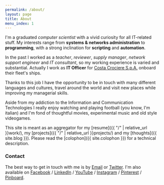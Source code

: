 ```yaml
---
permalink: /about/
layout: page
title: About
menu_index: 1
---
```


I'm a graduated *computer scientist* with a vivid curiosity for all IT-related stuff. My interests range from **systems 
& networks administration** to **programming**, with a strong inclination for **scripting** and **automation**.

In the past I worked as a *teacher*, *reviewer*, *supply manager*, *network support engineer* and *IT consultant*, so 
my working experience is varied and substantial. Actually I work as **IT Officer** for 
[Costa Crociere S.p.A.](http://www.costacruise.com) onboard their fleet's ships.

Thanks to this job I have the opportunity to be in touch with many different languages and cultures, travel around the 
world and visit new places while improving my managerial skills.

<div class="alert alert-info" role="alert">
Aside from my addiction to the Information and Communication Technologies I really enjoy watching and playing football 
(you know, I'm italian) and I'm fond of thoughtful movies, experimental music and old style videogames.
</div>

This site is meant as an aggregator for my [resume]({{ "/" | relative_url }}work/), my 
[projects]({{ "/" | relative_url }}projects/) and my [thoughts]({{ site.blog }}). Please read the 
[colophon]({{ site.colophon }}) for a technical description.

### Contact

The best way to get in touch with me is by [Email](mailto:admin@ciroprincipe.info) or 
[Twitter](http://twitter.com/ciroprin). I'm also available on [Facebook](http://www.facebook.com/ciro.principe) / 
[LinkedIn](http://linkedin.com/in/ciroprin) / [YouTube](http://www.youtube.com/user/miavetefottutoinick) / 
[Instagram](http://instagram.com/ciro.principe) / [Pinterest](http://www.pinterest.com/ciroprincipe/) / 
[Pinboard](http://pinboard.in/u:cyruz).

